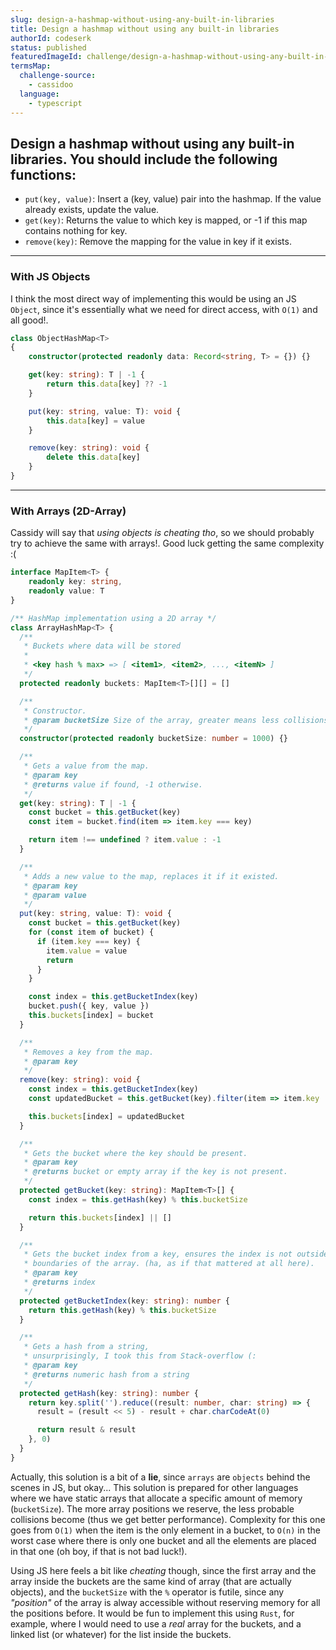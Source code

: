 ```yaml
---
slug: design-a-hashmap-without-using-any-built-in-libraries
title: Design a hashmap without using any built-in libraries
authorId: codeserk
status: published
featuredImageId: challenge/design-a-hashmap-without-using-any-built-in-libraries/card-square
termsMap:
  challenge-source:
    - cassidoo
  language:
    - typescript
---
```


## Design a hashmap without using any built-in libraries. You should include the following functions:

* `put(key, value)`: Insert a (key, value) pair into the hashmap. If the value already exists, update the value.
* `get(key)`: Returns the value to which key is mapped, or -1 if this map contains nothing for key.
* `remove(key)`: Remove the mapping for the value in key if it exists.

----

### With JS Objects

I think the most direct way of implementing this would be using an JS `Object`, since it's essentially what we need for direct access, with `O(1)` and all good!.

```ts
class ObjectHashMap<T>
{
    constructor(protected readonly data: Record<string, T> = {}) {}

    get(key: string): T | -1 {
        return this.data[key] ?? -1
    }

    put(key: string, value: T): void {
        this.data[key] = value
    }

    remove(key: string): void {
        delete this.data[key]
    }
}
```

----

### With Arrays (2D-Array)

Cassidy will say that _using objects is cheating tho_, so we should probably try to achieve the same with arrays!. Good luck getting the same complexity :(


```ts
interface MapItem<T> {
    readonly key: string,
    readonly value: T
}

/** HashMap implementation using a 2D array */
class ArrayHashMap<T> {
  /**
   * Buckets where data will be stored
   *
   * <key hash % max> => [ <item1>, <item2>, ..., <itemN> ]
   */
  protected readonly buckets: MapItem<T>[][] = []

  /**
   * Constructor.
   * @param bucketSize Size of the array, greater means less collisions.
   */
  constructor(protected readonly bucketSize: number = 1000) {}

  /**
   * Gets a value from the map.
   * @param key
   * @returns value if found, -1 otherwise.
   */
  get(key: string): T | -1 {
    const bucket = this.getBucket(key)
    const item = bucket.find(item => item.key === key)

    return item !== undefined ? item.value : -1
  }

  /**
   * Adds a new value to the map, replaces it if it existed.
   * @param key
   * @param value
   */
  put(key: string, value: T): void {
    const bucket = this.getBucket(key)
    for (const item of bucket) {
      if (item.key === key) {
        item.value = value
        return
      }
    }

    const index = this.getBucketIndex(key)
    bucket.push({ key, value })
    this.buckets[index] = bucket
  }

  /**
   * Removes a key from the map.
   * @param key
   */
  remove(key: string): void {
    const index = this.getBucketIndex(key)
    const updatedBucket = this.getBucket(key).filter(item => item.key !== key)

    this.buckets[index] = updatedBucket
  }

  /**
   * Gets the bucket where the key should be present.
   * @param key
   * @returns bucket or empty array if the key is not present.
   */
  protected getBucket(key: string): MapItem<T>[] {
    const index = this.getHash(key) % this.bucketSize

    return this.buckets[index] || []
  }

  /**
   * Gets the bucket index from a key, ensures the index is not outside the
   * boundaries of the array. (ha, as if that mattered at all here).
   * @param key
   * @returns index
   */
  protected getBucketIndex(key: string): number {
    return this.getHash(key) % this.bucketSize
  }

  /**
   * Gets a hash from a string,
   * unsurprisingly, I took this from Stack-overflow (:
   * @param key
   * @returns numeric hash from a string
   */
  protected getHash(key: string): number {
    return key.split('').reduce((result: number, char: string) => {
      result = (result << 5) - result + char.charCodeAt(0)

      return result & result
    }, 0)
  }
}
```

Actually, this solution is a bit of a **lie**, since `arrays` are `objects` behind the scenes in JS, but okay... This solution is prepared for other languages where we have static arrays that allocate a specific amount of memory (`bucketSize`). The more array positions we reserve, the less probable collisions become (thus we get better performance). Complexity for this one goes from `O(1)` when the item is the only element in a bucket, to `O(n)` in the worst case where there is only one bucket and all the elements are placed in that one (oh boy, if that is not bad luck!).

Using JS here feels a bit like _cheating_ though, since the first array and the array inside the buckets are the same kind of array (that are actually objects), and the `bucketSize` with the `%` operator is futile, since any _"position"_ of the array is alway accessible without reserving memory for all the positions before. It would be fun to implement this using `Rust`, for example, where I would need to use a _real_ array for the buckets, and a linked list (or whatever) for the list inside the buckets.